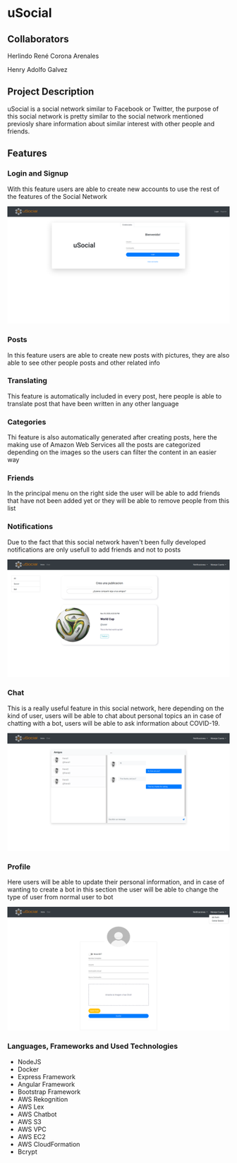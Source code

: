 # uSocial
## Collaborators
Herlindo René Corona Arenales

Henry Adolfo Galvez
## Project Description
uSocial is a social network similar to Facebook or Twitter, the purpose of this social network is pretty similar to the social network mentioned previosly share information about similar interest with other people and friends.

## Features
### Login and Signup
With this feature users are able to create new accounts to use the rest of the features of the Social Network

<img src="images/Screenshot_2020-11-29 Frontend.png">

### Posts
In this feature users are able to create new posts with pictures, they are also able to see other people posts and other related info
### Translating
This feature is automatically included in every post, here people is able to translate post that have been written in any other language 
### Categories
Thi feature is also automatically generated after creating posts, here the making use of Amazon Web Services all the posts are categorized depending on the images so the users can filter the content in an easier way
### Friends
In the principal menu on the right side the user will be able to add friends that have not been added yet or they will be able to remove people from this list
### Notifications
Due to the fact that this social network haven't been fully developed notifications are only usefull to add friends and not to posts

<img src = "images/Screenshot_2020-11-29 Frontend(1).png">

### Chat
This is a really useful feature in this social network, here depending on the kind of user, users will be able to chat about personal topics an in case of chatting with a bot, users will be able to ask information about COVID-19.

<img src="images/Screenshot_2020-11-29 Frontend(3).png">

### Profile
Here users will be able to update their personal information, and in case of wanting to create a bot in this section the user will be able to change the type of user from normal user to bot

<img src="images/Screenshot_2020-11-29 Frontend(2).png">

### Languages, Frameworks and Used Technologies
- NodeJS
- Docker
- Express Framework
- Angular Framework
- Bootstrap Framework
- AWS Rekognition
- AWS Lex
- AWS Chatbot
- AWS S3
- AWS VPC
- AWS EC2
- AWS CloudFormation
- Bcrypt
